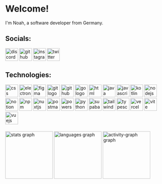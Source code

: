 <h1>Welcome!</h1>

<p align="left">I'm Noah, a software developer from Germany.</p>

###

<h2>Socials:</h2>
<div align="left">
  <a href="https://dsc.gg/nyronium"><img src="https://skillicons.dev/icons?i=discord" height="40" alt="discord logo"/></a>
  <a href="https://github.com/noahzeisberg"><img src="https://skillicons.dev/icons?i=github" height="40" alt="github logo"/></a>
  <a href="https://instagram.com/solvnoah"><img src="https://skillicons.dev/icons?i=instagram" height="40" alt="instagram logo"/></a>
  <a href="https://x.com/noahonfyre"><img src="https://skillicons.dev/icons?i=twitter" height="40" alt="twitter logo"/></a>
</div>

###

<h2>Technologies:</h2>
<div align="left">
  <img src="https://skillicons.dev/icons?i=css" height="40" alt="css logo"/>
  <img src="https://skillicons.dev/icons?i=electron" height="40" alt="electron logo"/>
  <img src="https://skillicons.dev/icons?i=figma" height="40" alt="figma logo"/>
  <img src="https://skillicons.dev/icons?i=git" height="40" alt="git logo"/>
  <img src="https://skillicons.dev/icons?i=github" height="40" alt="github logo"/>
  <img src="https://skillicons.dev/icons?i=go" height="40" alt="go logo"/>
  <img src="https://skillicons.dev/icons?i=html" height="40" alt="html logo"/>
  <img src="https://skillicons.dev/icons?i=java" height="40" alt="java logo"/>
  <img src="https://skillicons.dev/icons?i=js" height="40" alt="javascript logo"/>
  <img src="https://skillicons.dev/icons?i=kotlin" height="40" alt="kotlin logo"/>
  <img src="https://skillicons.dev/icons?i=nodejs" height="40" alt="nodejs logo"/>
  <img src="https://skillicons.dev/icons?i=notion" height="40" alt="notion logo"/>
  <img src="https://skillicons.dev/icons?i=npm" height="40" alt="npm logo"/>
  <img src="https://skillicons.dev/icons?i=nuxtjs" height="40" alt="nuxtjs logo"/>
  <img src="https://skillicons.dev/icons?i=postman" height="40" alt="postman logo"/>
  <img src="https://skillicons.dev/icons?i=powershell" height="40" alt="powershell logo"/>
  <img src="https://skillicons.dev/icons?i=py" height="40" alt="python logo"/>
  <img src="https://skillicons.dev/icons?i=supabase" height="40" alt="supabase logo"/>
  <img src="https://skillicons.dev/icons?i=tailwind" height="40" alt="tailwindcss logo"/>
  <img src="https://skillicons.dev/icons?i=ts" height="40" alt="typescript logo"/>
  <img src="https://skillicons.dev/icons?i=vercel" height="40" alt="vercel logo"/>
  <img src="https://skillicons.dev/icons?i=vite" height="40" alt="vite logo"/>
  <img src="https://skillicons.dev/icons?i=vue" height="40" alt="vuejs logo"/>
</div>

###

<div align="left">
  <img src="https://github-readme-stats.vercel.app/api?username=noahzeisberg&hide_title=false&hide_rank=true&show_icons=true&include_all_commits=true&count_private=true&disable_animations=false&theme=vue-dark&locale=en&hide_border=true&order=1&custom_title=Statistics" height="150" alt="stats graph"/>
  <img src="https://github-readme-stats.vercel.app/api/top-langs?username=noahzeisberg&locale=en&hide_title=false&layout=compact&card_width=320&langs_count=5&theme=vue-dark&hide_border=true&order=2&custom_title=Languages" height="150" alt="languages graph"/>
  <img src="https://github-readme-activity-graph.vercel.app/graph?username=noahzeisberg&radius=6&theme=vue&area=true&order=5&hide_border=true&hide_title=false" height="150" alt="activity-graph graph"/>
</div>

###
